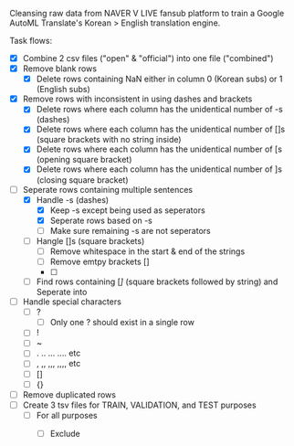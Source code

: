 Cleansing raw data from NAVER V LIVE fansub platform to train a Google AutoML Translate's Korean > English translation engine.

Task flows:
- [x] Combine 2 csv files ("open" & "official") into one file ("combined")
- [x] Remove blank rows
  - [x] Delete rows containing NaN either in column 0 (Korean subs) or 1 (English subs)
- [x] Remove rows with inconsistent in using dashes and brackets
  - [x] Delete rows where each column has the unidentical number of -s (dashes)
  - [x] Delete rows where each column has the unidentical number of []s (square brackets with no string inside)
  - [x] Delete rows where each column has the unidentical number of [s (opening square bracket)
  - [x] Delete rows where each column has the unidentical number of ]s (closing square bracket)
- [ ] Seperate rows containing multiple sentences
  - [x] Handle -s (dashes)
    - [x] Keep -s except being used as seperators
    - [x] Seperate rows based on -s
    - [ ] Make sure remaining -s are not seperators
  - [ ] Hangle []s (square brackets)
    - [ ] Remove whitespace in the start & end of the strings
    - [ ] Remove emtpy brackets []
    - [ ] 

  - [ ] Find rows containing [*]* (square brackets followed by string) and Seperate into 

- [ ] Handle special characters
  - [ ] ?
    - [ ] Only one ? should exist in a single row 
  - [ ] !
  - [ ] ~
  - [ ] . .. ... .... etc
  - [ ] , ,, ,,, ,,,, etc
  - [ ] []
  - [ ] {}
- [ ] Remove duplicated rows
- [ ] Create 3 tsv files for TRAIN, VALIDATION, and TEST purposes
  - [ ] For all purposes
    - [ ] Exclude  


